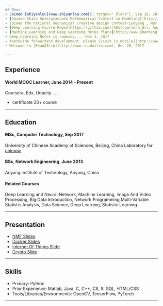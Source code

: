 ```yaml
---
## News
- Joined [shiyanlou](www.shiyanlou.com){: target="_blank"}, Sep 19, 2014
- [Joined China Undergraduate Mathematical Contest in Modeling](http://slxy.ayit.edu.cn/info/1961/1781.htm), July 10, 2015
- joined the national mechanical creative design contest-Luoyang , Mar 1, 2016
- [Deep Learning Course Repo](https://github.com/rh01/coursera_dl), Aug 13, 2017
- [Machine Learning And Deep Learning Notes Plans](http://www.shenheng.xyz/files/ml/ml_plan.pdf). Sep 16, 2017
- Deep Learning Notes is comming..., Nov 3, 2017
- tourGuide forwardend development, please [visit in mobile](http://www.shenheng.xyz/tourGuide/), Nov 10, 2017
- Welcome to [ReadAILib](http://www.readailib.com), Dec 20, 2017

---
```


## Experience

#### World MOOC Learner, June 2014 - Present
Coursera, Edx, Udacity ......

- certificate 23+ course

---

## Education

#### MSc, Computer Technology, Sep 2017
University of Chinese Academy of Sciences, Beijing, China
Laboratory for [unknow]()


#### BSc, Network Engineering, June 2013
Anyang Institute of Technology, Anyang, China


#### Related Courses
Deep Learning and Neural Network, Machine Learning, Image And Video Processing, Big Data Introduction, Network Programming.Multi-Variable Statistic Analysis, Data Science, Deep Learning, Statistic Learning

---

## Presentation
- [NMF Slides](http://www.shenheng.xyz/files/ml/ml_nmf.pdf)
- [Docker Slides](http://github.com/rh01/docker-me.git)
- [Internet Of Things Slide](http://www.shenheng.xyz/files/benke/iot_ppt.pdf)
- [Crypto Slide](http://www.shenheng.xyz/files/benke/crypto_ppt.pdf)

---

## Skills
- Primary: Python
- Prior Experience: Matlab, Java, C, C++, C#, R, SQL, HTML/CSS
- Tools/Libraries/Environments: OpenCV, TensorFlow, PyTorch

---





